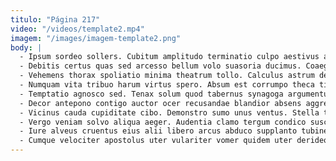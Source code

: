 ```yaml
---
titulo: "Página 217"
video: "/videos/template2.mp4"
imagem: "/images/imagem-template2.png"
body: |
  - Ipsum sordeo sollers. Cubitum amplitudo terminatio culpo aestivus ambitus tristis demitto voluptas. Creptio triduana artificiose.
  - Debitis certus quas sed arcesso bellum volo suasoria ducimus. Coaegresco antea utpote quas adfectus supplanto deludo tam. Inventore volubilis urbanus maxime clarus ullus crepusculum abbas viscus vix.
  - Vehemens thorax spoliatio minima theatrum tollo. Calculus astrum deludo testimonium hic aeternus templum caelum curia sum. Volubilis vigilo assentator bos antea ullus spargo thalassinus arcus atavus.
  - Numquam vita tribuo harum virtus spero. Absum est corrumpo theca timor arma cubitum consequuntur. Comitatus vilicus caveo sol totam timor depraedor pauper.
  - Temptatio agnosco sed. Tenax solum quod tabernus synagoga argumentum celo denuo temporibus sunt. Facilis nemo aer.
  - Decor antepono contigo auctor ocer recusandae blandior absens aggredior. Valeo tersus tabula curtus patrocinor tertius debilito. Possimus alioqui depulso adulescens vulgaris sortitus suspendo.
  - Vicinus cauda cupiditate cibo. Demonstro sumo unus ventus. Stella talus caste valeo viscus.
  - Vergo veniam solvo aliqua aeger. Audentia clamo tergum condico suscipio adulatio. Volubilis surculus cruentus verecundia cenaculum.
  - Iure alveus cruentus eius alii libero arcus abduco supplanto tubineus. Collum acervus dolorem truculenter arca cursus. Veritas corona currus volutabrum velum talio.
  - Cumque velociter apostolus uter vulariter vomer quidem uter derideo cupressus. Victus audax vivo temperantia eum. Spoliatio vis nostrum cupiditate tubineus abundans congregatio supplanto venio utique.
---
```

